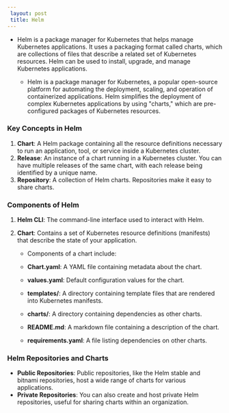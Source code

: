 ```yaml
---
 layout: post
 title: Helm
---
```


 - Helm is a package manager for Kubernetes that helps manage Kubernetes applications. It uses a packaging format 
   called charts, which are collections of files that describe a related set of Kubernetes resources. Helm can be used to install, upgrade, and manage Kubernetes applications.

   - Helm is a package manager for Kubernetes, a popular open-source platform for automating the deployment, scaling, and operation of containerized applications. Helm simplifies the deployment of complex Kubernetes applications by using "charts," which are pre-configured packages of Kubernetes resources.

### Key Concepts in Helm

1. **Chart**: A Helm package containing all the resource definitions necessary to run an application, tool, or service inside a Kubernetes cluster.
2. **Release**: An instance of a chart running in a Kubernetes cluster. You can have multiple releases of the same chart, with each release being identified by a unique name.
3. **Repository**: A collection of Helm charts. Repositories make it easy to share charts.

### Components of Helm

1. **Helm CLI**: The command-line interface used to interact with Helm.
2. **Chart**: Contains a set of Kubernetes resource definitions (manifests) that describe the state of your 
     application.
     
   - Components of a chart include:
   
   - **Chart.yaml**: A YAML file containing metadata about the chart.
   - **values.yaml**: Default configuration values for the chart.
   - **templates/**: A directory containing template files that are rendered into Kubernetes manifests.
   - **charts/**: A directory containing dependencies as other charts.
   - **README.md**: A markdown file containing a description of the chart.
   - **requirements.yaml**: A file listing dependencies on other charts.


### Helm Repositories and Charts

- **Public Repositories**: Public repositories, like the Helm stable and bitnami repositories, host a wide range of 
    charts for various applications.
- **Private Repositories**: You can also create and host private Helm repositories, useful for sharing charts within 
    an organization.




   